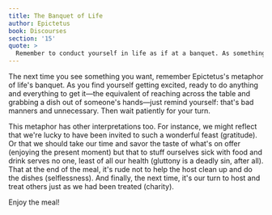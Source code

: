 ```yaml
---
title: The Banquet of Life
author: Epictetus
book: Discourses
section: '15'
quote: >
  Remember to conduct yourself in life as if at a banquet. As something being passed around comes to you, reach out your hand and take a moderate helping. Does it pass you by? Don't stop it. It hasn't yet come? Don't burn in desire for it, but wait until it arrives in front of you. Act this way with children, a spouse, toward position, with wealth—one day it will make you worthy of a banquet with the gods.
---
```


The next time you see something you want, remember Epictetus's metaphor of life's banquet. As you find yourself getting excited, ready to do anything and everything to get it—the equivalent of reaching across the table and grabbing a dish out of someone's hands—just remind yourself: that's bad manners and unnecessary. Then wait patiently for your turn.

This metaphor has other interpretations too. For instance, we might reflect that we're lucky to have been invited to such a wonderful feast (gratitude). Or that we should take our time and savor the taste of what's on offer (enjoying the present moment) but that to stuff ourselves sick with food and drink serves no one, least of all our health (gluttony is a deadly sin, after all). That at the end of the meal, it's rude not to help the host clean up and do the dishes (selflessness). And finally, the next time, it's our turn to host and treat others just as we had been treated (charity).

Enjoy the meal!
